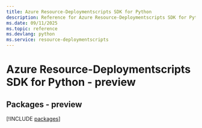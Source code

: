 ```yaml
---
title: Azure Resource-Deploymentscripts SDK for Python
description: Reference for Azure Resource-Deploymentscripts SDK for Python
ms.date: 09/11/2025
ms.topic: reference
ms.devlang: python
ms.service: resource-deploymentscripts
---
```

# Azure Resource-Deploymentscripts SDK for Python - preview
## Packages - preview
[!INCLUDE [packages](resource-deploymentscripts-index.md)]